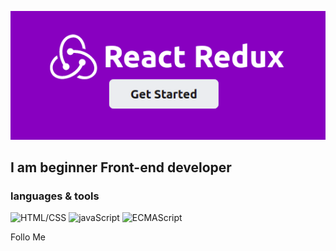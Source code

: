 ![Header](https://github.com/dmitrybdrv/dmitrybdrv/blob/main/assets/react-redux.png)

## I am beginner Front-end developer

### languages & tools
![HTML/CSS](https://img.shields.io/badge/-HTML/CSS-591ccb?style=for-the-badge&logo=html5&logoColor=f03c3f)
![javaScript](https://img.shields.io/badge/-javaScript-591ccb?style=for-the-badge&logo=javaScript&logoColor=3cf096)
![ECMAScript](https://img.shields.io/badge/-ES6-591ccb?style=for-the-badge&logo=Etsy&logoColor=f7c922)

Follo Me